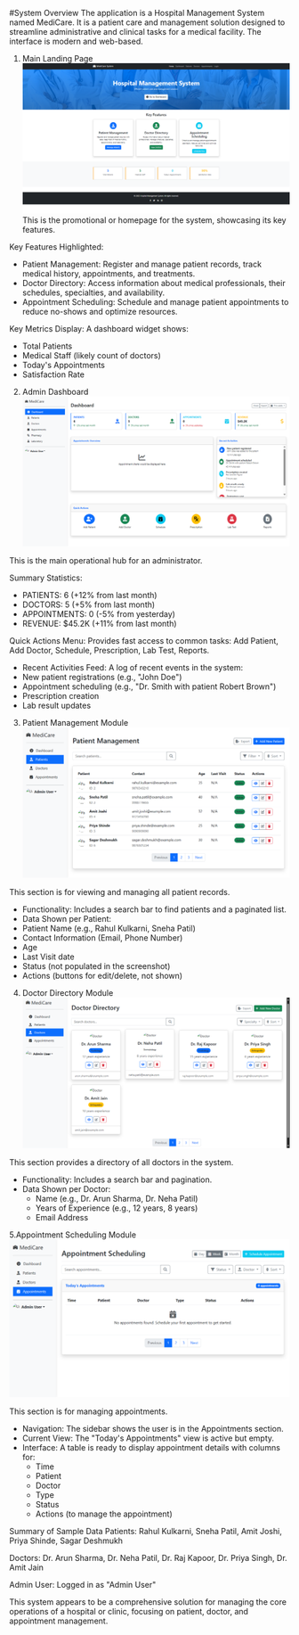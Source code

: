 #System Overview
The application is a Hospital Management System named MediCare. It is a patient care and management solution designed to streamline administrative and clinical tasks for a medical facility.
The interface is modern and web-based.

1. Main Landing Page 
![image alt](https://github.com/chandrakantbambarde/hospital-management-system/blob/main/Home.png?raw=true)
This is the promotional or homepage for the system, showcasing its key features.

Key Features Highlighted:

- Patient Management: Register and manage patient records, track medical history, appointments, and treatments.
- Doctor Directory: Access information about medical professionals, their schedules, specialties, and availability.
- Appointment Scheduling: Schedule and manage patient appointments to reduce no-shows and optimize resources.

Key Metrics Display: A dashboard widget shows:

- Total Patients
- Medical Staff (likely count of doctors)
- Today's Appointments
- Satisfaction Rate

2. Admin Dashboard
![image alt](https://github.com/chandrakantbambarde/hospital-management-system/blob/main/Dashboard.png?raw=true)

This is the main operational hub for an administrator.

Summary Statistics:

- PATIENTS: 6 (+12% from last month)
- DOCTORS: 5 (+5% from last month)
- APPOINTMENTS: 0 (-5% from yesterday)
- REVENUE: $45.2K (+11% from last month)

Quick Actions Menu: Provides fast access to common tasks: Add Patient, Add Doctor, Schedule, Prescription, Lab Test, Reports.

- Recent Activities Feed: A log of recent events in the system:
- New patient registrations (e.g., "John Doe")
- Appointment scheduling (e.g., "Dr. Smith with patient Robert Brown")
- Prescription creation
- Lab result updates

3. Patient Management Module
![image alt](https://github.com/chandrakantbambarde/hospital-management-system/blob/main/Patient%20.png?raw=true)

This section is for viewing and managing all patient records.

- Functionality: Includes a search bar to find patients and a paginated list.
- Data Shown per Patient:
- Patient Name (e.g., Rahul Kulkarni, Sneha Patil)
- Contact Information (Email, Phone Number)
- Age
- Last Visit date
- Status (not populated in the screenshot)
- Actions (buttons for edit/delete, not shown)

4. Doctor Directory Module 
![image alt](https://github.com/chandrakantbambarde/hospital-management-system/blob/main/Doctor.png?raw=true)

This section provides a directory of all doctors in the system.

- Functionality: Includes a search bar and pagination.
- Data Shown per Doctor:
  - Name (e.g., Dr. Arun Sharma, Dr. Neha Patil)
  - Years of Experience (e.g., 12 years, 8 years)
  - Email Address
 
5.Appointment Scheduling Module
![image alt](https://github.com/chandrakantbambarde/hospital-management-system/blob/main/Appointment.png?raw=true)

This section is for managing appointments.

- Navigation: The sidebar shows the user is in the Appointments section.
- Current View: The "Today's Appointments" view is active but empty.
- Interface: A table is ready to display appointment details with columns for:
   - Time
   - Patient
   - Doctor
   - Type
   - Status
   - Actions (to manage the appointment)

Summary of Sample Data
Patients: Rahul Kulkarni, Sneha Patil, Amit Joshi, Priya Shinde, Sagar Deshmukh

Doctors: Dr. Arun Sharma, Dr. Neha Patil, Dr. Raj Kapoor, Dr. Priya Singh, Dr. Amit Jain

Admin User: Logged in as "Admin User"

This system appears to be a comprehensive solution for managing the core operations of a hospital or clinic, focusing on patient, doctor, and appointment management.




